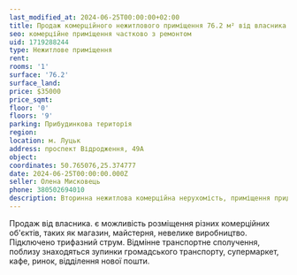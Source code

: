 ```yaml
---
last_modified_at: 2024-06-25T00:00:00+02:00
title: Продаж комерційного нежитлового приміщення 76.2 м² від власника на проспекті Відродження
seo: комерційне приміщення частково з ремонтом
uid: 1719288244
type: Нежитлове приміщення
rent:
rooms: '1'
surface: '76.2'
surface_land:
price: $35000
price_sqmt:
floor: '0'
floors: '9'
parking: Прибудинкова територія
region:
location: м. Луцьк
address: проспект Відродження, 49А
object:
coordinates: 50.765076,25.374777
date: 2024-06-25T00:00:00.000Z
seller: Олена Мисковець
phone: 380502694010
description: Вторинна нежитлова комерційна нерухомість, приміщення придатне для використання
---
```


Продаж від власника. є можливість розміщення різних комерційних об'єктів, таких як магазин, майстерня, невелике виробництво. Підключено трифазний струм. Відмінне транспортне сполучення, поблизу знаходяться зупинки громадського транспорту, супермаркет, кафе, ринок, відділення нової пошти.

